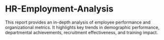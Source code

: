 # HR-Employment-Analysis
This report provides an in-depth analysis of employee performance and organizational metrics. It highlights key trends in demographic performance, departmental achievements, recruitment effectiveness, and training impact. 

